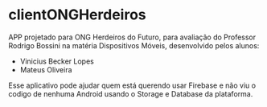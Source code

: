 # clientONGHerdeiros

APP projetado para ONG Herdeiros do Futuro, para avaliação do Professor Rodrigo Bossini na matéria Dispositivos Móveis, desenvolvido pelos alunos: 
- Vinicius Becker Lopes 
- Mateus Oliveira

Esse aplicativo pode ajudar quem está querendo usar Firebase e não viu o codigo de nenhuma Android usando o Storage e Database da plataforma.